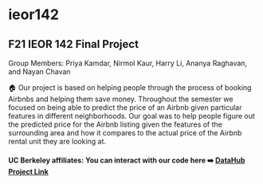 # ieor142
## F21 IEOR 142 Final Project
Group Members: Priya Kamdar, Nirmol Kaur, Harry Li, Ananya Raghavan, and Nayan Chavan 

🏠 Our project is based on helping people through the process of booking Airbnbs and helping them save money. Throughout the semester we focused on being able to predict the price of an Airbnb given particular features in different neighborhoods. Our goal was to help people figure out the predicted price for the Airbnb listing given the features of the surrounding area and how it compares to the actual price of the Airbnb rental unit they are looking at. 

#### UC Berkeley affiliates: You can interact with our code here ➡️ [DataHub Project Link](https://datahub.berkeley.edu/hub/user-redirect/interact?account=nayanchavan&repo=ieor142&branch=main&subpath=ieor-142-final-project.ipynb)
